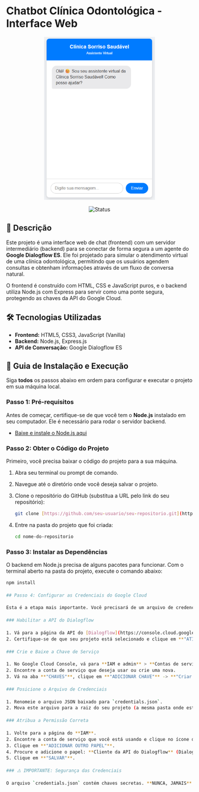 # Chatbot Clínica Odontológica - Interface Web

<div align="center">
  <img src="./chat bot.png" alt="CLINICA" width="300"/>

  ![Status](https://img.shields.io/badge/status-em%20desenvolvimento-yellow)

  </div>

## 📝 Descrição

Este projeto é uma interface web de chat (frontend) com um servidor intermediário (backend) para se conectar de forma segura a um agente do **Google Dialogflow ES**. Ele foi projetado para simular o atendimento virtual de uma clínica odontológica, permitindo que os usuários agendem consultas e obtenham informações através de um fluxo de conversa natural.

O frontend é construído com HTML, CSS e JavaScript puros, e o backend utiliza Node.js com Express para servir como uma ponte segura, protegendo as chaves da API do Google Cloud.

## 🛠️ Tecnologias Utilizadas

- **Frontend:** HTML5, CSS3, JavaScript (Vanilla)
- **Backend:** Node.js, Express.js
- **API de Conversação:** Google Dialogflow ES

## 🚀 Guia de Instalação e Execução

Siga **todos** os passos abaixo em ordem para configurar e executar o projeto em sua máquina local.

### Passo 1: Pré-requisitos

Antes de começar, certifique-se de que você tem o **Node.js** instalado em seu computador. Ele é necessário para rodar o servidor backend.

- [Baixe e instale o Node.js aqui](https://nodejs.org/)

### Passo 2: Obter o Código do Projeto

Primeiro, você precisa baixar o código do projeto para a sua máquina.

1.  Abra seu terminal ou prompt de comando.
2.  Navegue até o diretório onde você deseja salvar o projeto.
3.  Clone o repositório do GitHub (substitua a URL pelo link do seu repositório):

    ```bash
    git clone [https://github.com/seu-usuario/seu-repositorio.git](https://github.com/seu-usuario/seu-repositorio.git)
    ```

4.  Entre na pasta do projeto que foi criada:
    ```bash
    cd nome-do-repositorio
    ```

### Passo 3: Instalar as Dependências

O backend em Node.js precisa de alguns pacotes para funcionar. Com o terminal aberto na pasta do projeto, execute o comando abaixo:

```bash
npm install

## Passo 4: Configurar as Credenciais do Google Cloud

Esta é a etapa mais importante. Você precisará de um arquivo de credenciais e do ID do projeto para autorizar a conexão.

### Habilitar a API do Dialogflow

1. Vá para a página da API do [Dialogflow](https://console.cloud.google.com/).
2. Certifique-se de que seu projeto está selecionado e clique em **"ATIVAR"**.

### Crie e Baixe a Chave de Serviço

1. No Google Cloud Console, vá para **IAM e admin** > **Contas de serviço**.
2. Encontre a conta de serviço que deseja usar ou crie uma nova.
3. Vá na aba **"CHAVES"**, clique em **"ADICIONAR CHAVE"** -> **"Criar nova chave"** e selecione **JSON**. Um arquivo `.json` será baixado.

### Posicione o Arquivo de Credenciais

1. Renomeie o arquivo JSON baixado para `credentials.json`.
2. Mova este arquivo para a raiz do seu projeto (a mesma pasta onde está o `server.js`).

### Atribua a Permissão Correta

1. Volte para a página do **IAM**.
2. Encontre a conta de serviço que você está usando e clique no ícone de lápis (✏️).
3. Clique em **"ADICIONAR OUTRO PAPEL"**.
4. Procure e adicione o papel: **Cliente da API do Dialogflow** (Dialogflow API Client).
5. Clique em **"SALVAR"**.

### ⚠️ IMPORTANTE: Segurança das Credenciais

O arquivo `credentials.json` contém chaves secretas. **NUNCA, JAMAIS** envie este arquivo para um repositório público no GitHub.

